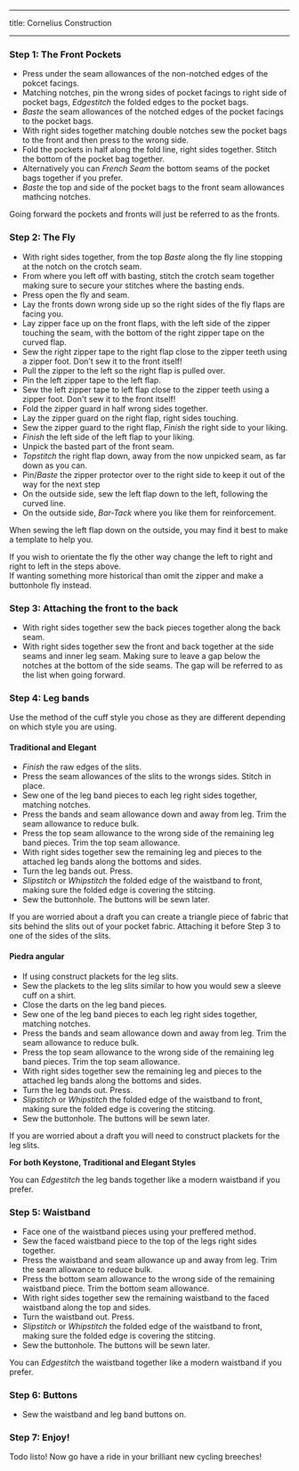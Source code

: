 ***

title: Cornelius Construction

***

### Step 1: The Front Pockets

-   Press under the seam allowances of the non-notched edges of the pokcet facings.
-   Matching notches, pin the wrong sides of pocket facings to right side of pocket bags, *Edgestitch* the folded edges to the pocket bags.
-   *Baste* the seam allowances of the notched edges of the pocket facings to the pocket bags.
-   With right sides together matching double notches sew the pocket bags to the front and then press to the wrong side.
-   Fold the pockets in half along the fold line, right sides together. Stitch the bottom of the pocket bag together.
-   Alternatively you can *French Seam* the bottom seams of the pocket bags together if you prefer.
-   *Baste* the top and side of the pocket bags to the front seam allowances mathcing notches.

<Note>

Going forward the pockets and fronts will just be referred to as the fronts.

</Note>

### Step 2: The Fly

-   With right sides together, from the top *Baste* along the fly line stopping at the notch on the crotch seam.
-   From where you left off with basting, stitch the crotch seam together making sure to secure your stitches where the basting ends.
-   Press open the fly and seam.
-   Lay the fronts down wrong side up so the right sides of the fly flaps are facing you.
-   Lay zipper face up on the front flaps, with the left side of the zipper touching the seam, with the bottom of the right zipper tape on the curved flap.
-   Sew the right zipper tape to the right flap close to the zipper teeth using a zipper foot. Don't sew it to the front itself!
-   Pull the zipper to the left so the right flap is pulled over.
-   Pin the left zipper tape to the left flap.
-   Sew the left zipper tape to left flap close to the zipper teeth using a zipper foot. Don't sew it to the front itself!
-   Fold the zipper guard in half wrong sides together.
-   Lay the zipper guard on the right flap, right sides touching.
-   Sew the zipper guard to the right flap, *Finish* the right side to your liking.
-   *Finish* the left side of the left flap to your liking.
-   Unpick the basted part of the front seam.
-   *Topstitch* the right flap down, away from the now unpicked seam, as far down as you can.
-   Pin/*Baste* the zipper protector over to the right side to keep it out of the way for the next step
-   On the outside side, sew the left flap down to the left, following the curved line.
-   On the outside side, *Bar-Tack* where you like them for reinforcement.

<Tip>

When sewing the left flap down on the outside, you may find it best to make a template to help you.

</Tip>

<Note>

If you wish to orientate the fly the other way change the left to right and right to left in the steps above.\
If wanting something more historical than omit the zipper and make a buttonhole fly instead.

</Note>

### Step 3: Attaching the front to the back

-   With right sides together sew the back pieces together along the back seam.
-   With right sides together sew the front and back together at the side seams and inner leg seam. Making sure to leave a gap below the notches at the bottom of the side seams. The gap will be referred to as the list when going forward.

### Step 4: Leg bands

Use the method of the cuff style you chose as they are different depending on which style you are using.

#### Traditional and Elegant

-   *Finish* the raw edges of the slits.
-   Press the seam allowances of the slits to the wrongs sides. Stitch in place.
-   Sew one of the leg band pieces to each leg right sides together, matching notches.
-   Press the bands and seam allowance down and away from leg. Trim the seam allowance to reduce bulk.
-   Press the top seam allowance to the wrong side of the remaining leg band pieces. Trim the top seam allowance.
-   With right sides together sew the remaining leg and pieces to the attached leg bands along the bottoms and sides.
-   Turn the leg bands out. Press.
-   *Slipstitch* or *Whipstitch* the folded edge of the waistband to front, making sure the folded edge is covering the stitcing.
-   Sew the buttonhole. The buttons will be sewn later.

<Note>

If you are worried about a draft you can create a triangle piece of fabric that sits behind the slits out of your pocket fabric. Attaching it before Step 3 to one of the sides of the slits.

</Note>

#### Piedra angular

-   If using construct plackets for the leg slits.
-   Sew the plackets to the leg slits similar to how you would sew a sleeve cuff on a shirt.
-   Close the darts on the leg band pieces.
-   Sew one of the leg band pieces to each leg right sides together, matching notches.
-   Press the bands and seam allowance down and away from leg. Trim the seam allowance to reduce bulk.
-   Press the top seam allowance to the wrong side of the remaining leg band pieces. Trim the top seam allowance.
-   With right sides together sew the remaining leg and pieces to the attached leg bands along the bottoms and sides.
-   Turn the leg bands out. Press.
-   *Slipstitch* or *Whipstitch* the folded edge of the waistband to front, making sure the folded edge is covering the stitcing.
-   Sew the buttonhole. The buttons will be sewn later.

<Note>

If you are worried about a draft you will need to construct plackets for the leg slits.

</Note>

<Note>

**For both Keystone, Traditional and Elegant Styles**

You can *Edgestitch* the leg bands together like a modern waistband if you prefer.

</Note>

### Step 5: Waistband

-   Face one of the waistband pieces using your preffered method.
-   Sew the faced waistband piece to the top of the legs right sides together.
-   Press the waistband and seam allowance up and away from leg. Trim the seam allowance to reduce bulk.
-   Press the bottom seam allowance to the wrong side of the remaining waistband piece. Trim the bottom seam allowance.
-   With right sides together sew the remaining waistband to the faced waistband along the top and sides.
-   Turn the waistband out. Press.
-   *Slipstitch* or *Whipstitch* the folded edge of the waistband to front, making sure the folded edge is covering the stitcing.
-   Sew the buttonhole. The buttons will be sewn later.

<Note>

You can *Edgestitch* the waistband together like a modern waistband if you prefer.

</Note>

### Step 6: Buttons

-   Sew the waistband and leg band buttons on.

### Step 7: Enjoy!

Todo listo! Now go have a ride in your brilliant new cycling breeches!
